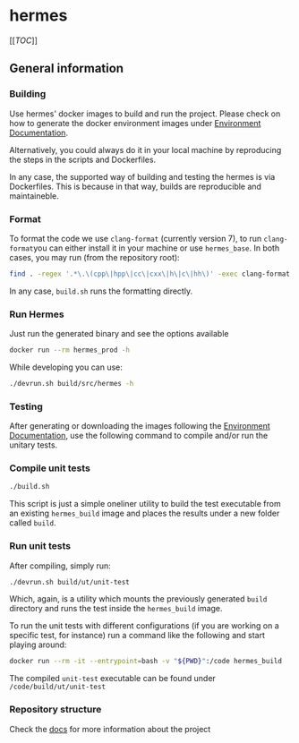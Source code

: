 hermes
======================

[[_TOC_]]

## General information

### Building

Use hermes' docker images to build and run the project.
Please check on how to generate the docker environment images under [Environment Documentation](/env/README.md).

Alternatively, you could always do it in your local machine by reproducing the
steps in the scripts and Dockerfiles.

In any case, the supported way of building and testing the hermes is via Dockerfiles.
This is because in that way, builds are reproducible and maintaineble.

### Format

To format the code we use `clang-format` (currently version 7), to run `clang-format`you can either install it in
your machine or use `hermes_base`. In both cases, you may run (from the repository root):

```bash
find . -regex '.*\.\(cpp\|hpp\|cc\|cxx\|h\|c\|hh\)' -exec clang-format -style=file -i {} \;
```

In any case, `build.sh` runs the formatting directly.
### Run Hermes

Just run the generated binary and see the options available

```bash
docker run --rm hermes_prod -h
```

While developing you can use:
```bash
./devrun.sh build/src/hermes -h
```

### Testing

After generating or downloading the images following the [Environment Documentation](/env/README.md),
use the following command to compile and/or run the unitary tests.

### Compile unit tests
```bash
./build.sh
```
This script is just a simple oneliner utility to build the test executable from
an existing `hermes_build` image and places the results under a new folder called `build`.

### Run unit tests

After compiling, simply run:

```bash
./devrun.sh build/ut/unit-test
```
Which, again, is a utility which mounts the previously generated `build` directory
and runs the test inside the `hermes_build` image.

To run the unit tests with different configurations (if you are working on a
specific test, for instance) run a command like the following and start playing
around:

```bash
docker run --rm -it --entrypoint=bash -v "${PWD}":/code hermes_build
```
The compiled `unit-test` executable can be found under `/code/build/ut/unit-test`

### Repository structure

Check the [docs](/docs/) for more information about the project

[1]: https://gerrit.ericsson.se/#/settings/http-password
